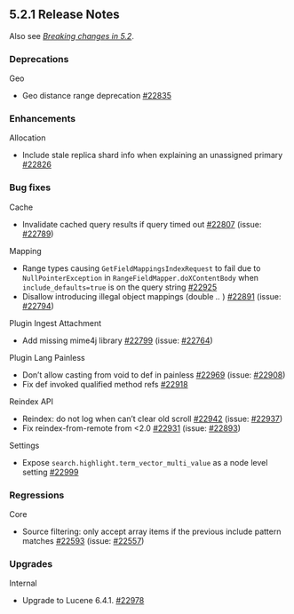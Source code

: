 ## 5.2.1 Release Notes

Also see [_Breaking changes in 5.2_](breaking-changes-5.2.html).

### Deprecations

Geo 
    

  * Geo distance range deprecation [#22835](https://github.com/elastic/elasticsearch/pull/22835)



### Enhancements

Allocation 
    

  * Include stale replica shard info when explaining an unassigned primary [#22826](https://github.com/elastic/elasticsearch/pull/22826)



### Bug fixes

Cache 
    

  * Invalidate cached query results if query timed out [#22807](https://github.com/elastic/elasticsearch/pull/22807) (issue: [#22789](https://github.com/elastic/elasticsearch/issues/22789)) 



Mapping 
    

  * Range types causing `GetFieldMappingsIndexRequest` to fail due to `NullPointerException` in `RangeFieldMapper.doXContentBody` when `include_defaults=true` is on the query string [#22925](https://github.com/elastic/elasticsearch/pull/22925)
  * Disallow introducing illegal object mappings (double _.._ ) [#22891](https://github.com/elastic/elasticsearch/pull/22891) (issue: [#22794](https://github.com/elastic/elasticsearch/issues/22794)) 



Plugin Ingest Attachment 
    

  * Add missing mime4j library [#22799](https://github.com/elastic/elasticsearch/pull/22799) (issue: [#22764](https://github.com/elastic/elasticsearch/issues/22764)) 



Plugin Lang Painless 
    

  * Don’t allow casting from void to def in painless [#22969](https://github.com/elastic/elasticsearch/pull/22969) (issue: [#22908](https://github.com/elastic/elasticsearch/issues/22908)) 
  * Fix def invoked qualified method refs [#22918](https://github.com/elastic/elasticsearch/pull/22918)



Reindex API 
    

  * Reindex: do not log when can’t clear old scroll [#22942](https://github.com/elastic/elasticsearch/pull/22942) (issue: [#22937](https://github.com/elastic/elasticsearch/issues/22937)) 
  * Fix reindex-from-remote from <2.0 [#22931](https://github.com/elastic/elasticsearch/pull/22931) (issue: [#22893](https://github.com/elastic/elasticsearch/issues/22893)) 



Settings 
    

  * Expose `search.highlight.term_vector_multi_value` as a node level setting [#22999](https://github.com/elastic/elasticsearch/pull/22999)



### Regressions

Core 
    

  * Source filtering: only accept array items if the previous include pattern matches [#22593](https://github.com/elastic/elasticsearch/pull/22593) (issue: [#22557](https://github.com/elastic/elasticsearch/issues/22557)) 



### Upgrades

Internal 
    

  * Upgrade to Lucene 6.4.1. [#22978](https://github.com/elastic/elasticsearch/pull/22978)


